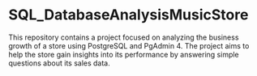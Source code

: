 # SQL_DatabaseAnalysisMusicStore

This repository contains a project focused on analyzing the business growth of a store using PostgreSQL and PgAdmin 4. The project aims to help the store gain insights into its performance by answering simple questions about its sales data.
